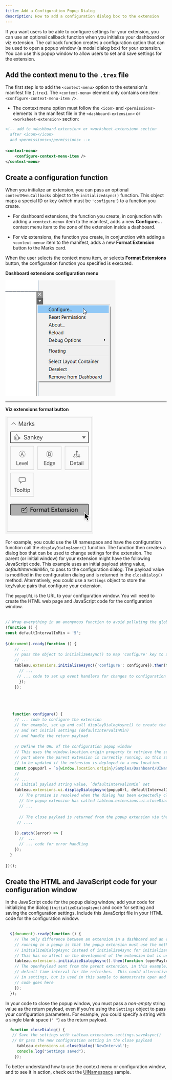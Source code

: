 ```yaml
---
title: Add a Configuration Popup Dialog
description: How to add a configuration dialog box to the extension
---
```


If you want users to be able to configure settings for your extension, you can use an optional callback function when you initialize your dashboard or viz extension. The callback function creates a configuration option that can be used to open a popup window (a modal dialog box) for your extension. You can use this popup window to allow users to set and save settings for the extension.


## Add the context menu to the `.trex` file

The first step is to add the `<context-menu>` option to the extension's manifest file (`.trex`). The `<context-menu>` element only contains one item:  `<configure-context-menu-item />`.

* The context menu option must follow the `<icon>` and `<permissions>` elements in the  manifest file in the `<dashboard-extension>` or `<worksheet-extension>` section:

```xml
<!-- add to <dashboard-extension> or <worksheet-extension> section
  after <icon></icon> 
  and <permissions></permissions> -->

<context-menu>
    <configure-context-menu-item />
</context-menu>

```

## Create a configuration function

When you initialize an extension, you can pass an optional `contextMenuCallbacks` object to the `initializeAsync()` function.
This object maps a special ID or key (which must be `'configure'`) to a function you create.  

* For dashboard extensions, the function you create, in conjunction 
with adding a `<context-menu>` item to the manifest, adds a new **Configure...** context menu item to the zone of the extension inside a dashboard.

* For viz extensions, the function you create, in conjunction 
with adding a `<context-menu>` item to the manifest, adds a new **Format Extension** button to the Marks card.  

When the user selects the context menu item, or selects **Format Extensions** button, the configuration function you specified is executed.


**Dashboard extensions configuration menu**

![](../assets/extension_configure_menu.png)

----

**Viz extensions format button**

![](../assets/viz_format_btn_75.png)
  
For example, you could use the UI namespace and have the configuration function call the `displayDialogAsync()` function. The function then creates a dialog box that can be used to change settings for the extension. The parent (or initial window) for your extension might have the following JavaScript code. This example uses an initial payload string value, *defaultIntervalInMin*, to pass to the configuration dialog. The payload value is modified in the configuration dialog and is returned in the `closeDialog()` method. Alternatively, you could use a `Settings` object to store the key/value pairs that configure your extension.

The `popupURL` is the URL to your configuration window. You will need to create the HTML web page and JavaScript code for the configuration window.

```javascript

// Wrap everything in an anonymous function to avoid polluting the global namespace
(function () {
const defaultIntervalInMin = '5';

$(document).ready(function () {
    // ...
    // pass the object to initializeAsync() to map 'configure' key to a function called configure()
    // ...
    tableau.extensions.initializeAsync({'configure': configure}).then(function() {     
      // ...
     // ... code to set up event handlers for changes to configuration 
      });
    });
  



   function configure() { 
    // ... code to configure the extension
    // for example, set up and call displayDialogAsync() to create the configuration window 
    // and set initial settings (defaultIntervalInMin)
    // and handle the return payload 

    // Define the URL of the configuration popup window
    // This uses the window.location.origin property to retrieve the scheme, hostname, and
    // port where the parent extension is currently running, so this string doesn't have
    // to be updated if the extension is deployed to a new location.
    const popupUrl = `${window.location.origin}/Samples/Dashboard/UINamespace/uiNamespaceDialog.html`;
    // 
    // ...
    // initial payload string value, `defaultIntervalInMin` set 
    tableau.extensions.ui.displayDialogAsync(popupUrl, defaultIntervalInMin, { height: 500, width: 500 }).then((closePayload) => {
      // The promise is resolved when the dialog has been expectedly closed, meaning that
      // the popup extension has called tableau.extensions.ui.closeDialog.
      // ...

      // The close payload is returned from the popup extension via the closeDialog() method.
     // ....

    }).catch((error) => {
      //  ... 
      // ... code for error handling
    });
  }

})();  

```

## Create the HTML and JavaScript code for your configuration window

In the JavaScript code for the popup dialog window, add your code for initializing the dialog (`initializeDialogAsync`) and code for setting and saving the configuration settings. Include this JavaScript file in your HTML code for the configuration window.

```javascript

  $(document).ready(function () {
    // The only difference between an extension in a dashboard and an extension
    // running in a popup is that the popup extension must use the method
    // initializeDialogAsync instead of initializeAsync for initialization.
    // This has no affect on the development of the extension but is used internally.
    tableau.extensions.initializeDialogAsync().then(function (openPayload) {
    // The openPayload sent from the parent extension, in this example, is the
    // default time interval for the refreshes.  This could alternatively be stored
    // in settings, but is used in this sample to demonstrate open and close payloads.
    // code goes here
    });
  }); 

```

In your code to close the popup window, you must pass a *non-empty* string value as the return payload, even if you're using the `Settings` object to pass your configuration parameters. For example, you could specify a string with a single blank space (`" "`) as the return payload.

```javascript
  function closeDialog() {
   // Save the settings with tableau.extensions.settings.saveAsync()
   // Or pass the new configuration setting in the close payload
     tableau.extensions.ui.closeDialog('NewInterval');
     console.log("Settings saved");
    });

```

To better understand how to use the context menu or configuration window, and to see it in action, check out the [UINamespace](https://github.com/tableau/extensions-api/tree/master/Samples/Dashboard/UINamespace?=target="_blank") sample.

